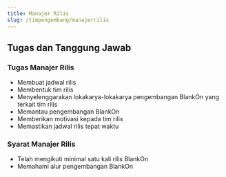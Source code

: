 ```yaml
---
title: Manajer Rilis
slug: /timpengembang/manajerrilis
---
```


## Tugas dan Tanggung Jawab

### Tugas Manajer Rilis
* Membuat jadwal rilis
* Membentuk tim rilis
* Menyelenggarakan lokakarya-lokakarya pengembangan BlankOn yang terkait tim rilis
* Memantau pengembangan BlankOn
* Memberikan motivasi kepada tim rilis
* Memastikan jadwal rilis tepat waktu

### Syarat Manajer Rilis
* Telah mengikuti minimal satu kali rilis BlankOn
* Memahami alur pengembangan BlankOn